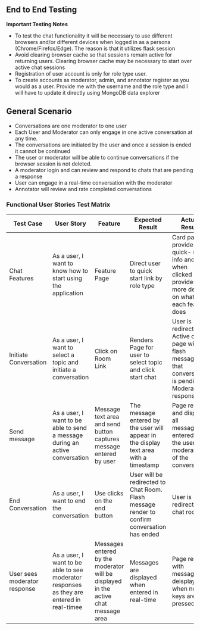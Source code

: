 ## End to End Testing

**Important Testing Notes**

- To test the chat functionality it will be necessary to use different browsers and/or different devices when logged in as a persona (Chrome/Firefox/Edge). The reason is that it utilizes flask session
- Avoid clearing browser cache so that sessions remain active for returning users. Clearing browser cache may be necessary to start over active chat sessions
- Registration of user account is only for role type user.
- To create accounts as moderator, admin, and annotator register as you would as a user. Provide me with the username and the role type and I will have to update it directly using MongoDB data explorer

## General Scenario

- Conversations are one moderator to one user
- Each User and Moderator can only engage in one active conversation at any time.
- The conversations are initiated by the user and once a session is ended it cannot be continued
- The user or moderator will be able to continue conversations if the browser session is not deleted.
- A moderator login and can review and respond to chats that are pending a response
- User can engage in a real-time conversation with the moderator
- Annotator will review and rate completed conversations

### Functional User Stories Test Matrix

| Test Case                    | User Story                                                                                | Feature                                                                             | Expected Result                                                                              | Actual Result                                                                                                 |
| ---------------------------- | ----------------------------------------------------------------------------------------- | ----------------------------------------------------------------------------------- | -------------------------------------------------------------------------------------------- | ------------------------------------------------------------------------------------------------------------- |
| Chat Features                | As a user, I want to know how to start using the application                              | Feature Page                                                                        | Direct user to quick start link by role type                                                 | Card panels provide quick- start info and when clicked provides more details on what each feature does        |
| Initiate Conversation        | As a user, I want to select a topic and initiate a conversation                           | Click on Room Link                                                                  | Renders Page for user to select topic and click start chat                                   | User is redirected to Active chat page with a flash message that conversation is pending Moderator's response |
| Send message                 | As a user, I want to be able to send a message during an active conversation              | Message text area and send button captures message entered by user                  | The message entered by the user will appear in the display text area with a timestamp        | Page refresh and displays all messages entered by the user or moderator of the conversation                   |
| End Conversation             | As a user, I want to end the conversation                                                 | Use clicks on the end button                                                        | User will be redirected to Chat Room. Flash message render to confirm conversation has ended | User is redirected to chat room                                                                               |
| User sees moderator response | As a user, I want to be able to see moderator responses as they are entered in real-timee | Messages entered by the moderator will be displayed in the active chat message area | Messages are displayed when entered in real-time                                             | Page refresh with messages deisplayed when no keys are pressed                                                |
